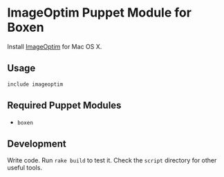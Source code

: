 # ImageOptim Puppet Module for Boxen

Install [ImageOptim](http://imageoptim.com/) for Mac OS X.

## Usage

```puppet
include imageoptim
```

## Required Puppet Modules

* `boxen`

## Development

Write code. Run `rake build` to test it. Check the `script`
directory for other useful tools.
